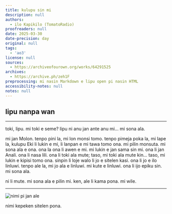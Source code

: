 ```yaml
---
title: kulupu sin mi
description: null
authors:
  - ilo Kapikilo (TomatoRadio)
proofreaders: null
date: 2025-03-30
date-precision: day
original: null
tags:
  - 'ao3'
license: null
sources:
  - https://archiveofourown.org/works/64291525
archives:
  - https://archive.ph/zeh1F
preprocessing: mi nasin Markdown e lipu open pi nasin HTML
accessibility-notes: null
notes: null
---
```


## lipu nanpa wan

***

toki, lipu. mi toki e seme? lipu ni anu jan ante anu mi… mi sona ala.

mi jan Molon. tenpo pini la, mi lon monsi tomo. tenpo pimeja poka la, mi lape la, kulupu Eki li lukin e mi, li lanpan e mi tawa tomo ona. mi pilin monsuta. mi sona ala e ona. ona la ona li awen e mi. mi lukin e jan sama sin mi. ona li jan Anali. ona li nasa lili. ona li toki ala mute; taso, mi toki ala mute kin… taso, mi lukin e kipisi tomo ona. sinpin li loje walo li jo e sitelen kasi. ona li jo e ilo linluwi. tenpo ale la, mi jo ala e linluwi. mi kute e linluwi. ona li ijo epiku sin. mi sona ala.

ni li mute. mi sona ala e pilin mi. ken, ale li kama pona. mi wile.

***

![nimi pi jan ale](https://lh5.googleusercontent.com/U3IYvdcQIhcCvxdZVVB305VSfGmyQbVcZ2sPd16SvUyE5ebHCrybpV8xA0okcUxYQQEqlOjDTPqRexzLh7wrPX-ErmPBduBuJ7zSNLb8EmUR2oReae9ETGV5CHzwcjnbYg=w1280)

nimi kepeken sitelen pona.